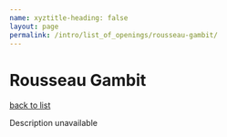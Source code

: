 ```yaml
---
name: xyztitle-heading: false
layout: page
permalink: /intro/list_of_openings/rousseau-gambit/
---
```


# Rousseau Gambit

[back to list](../../list_of_openings)

Description unavailable